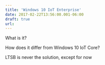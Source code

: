 ```yaml
---
title: 'Windows 10 IoT Enterprise'
date: 2017-02-22T13:56:00.001-06:00
draft: true
url: 
---
```


What is it?  
  
How does it differ from Windows 10 IoT Core?  
  
LTSB is never the solution, except for now
